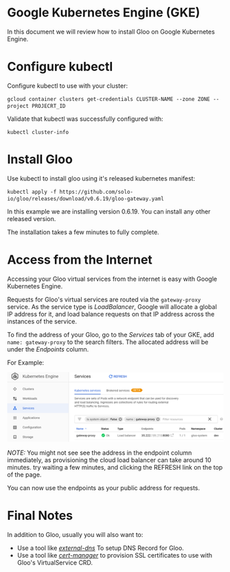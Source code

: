 # Google Kubernetes Engine (GKE)
In this document we will review how to install Gloo on Google Kubernetes Engine.

# Configure kubectl

Configure kubectl to use with your cluster:

```
gcloud container clusters get-credentials CLUSTER-NAME --zone ZONE --project PROJECRT_ID
```

Validate that kubectl was successfully configured with:
```
kubectl cluster-info
```

# Install Gloo

Use kubectl to install gloo using it's released kubernetes manifest:
```
kubectl apply -f https://github.com/solo-io/gloo/releases/download/v0.6.19/gloo-gateway.yaml
```

In this example we are installing version 0.6.19. You can install any other released version.

The installation takes a few minutes to fully complete.

# Access from the Internet

Accessing your Gloo virtual services from the internet is easy with Google Kubernetes Engine.

Requests for Gloo's virtual services are routed via the `gateway-proxy` service. As the service type is *LoadBalancer*, Google will allocate a global IP address for it, and load balance requests on that IP address across the instances of the service.

To find the address of your Gloo, go to the *Services* tab of your GKE, add `name: gateway-proxy` to the search filters. The allocated address will be under the *Endpoints* column. 

For Example:

![gke services](gke.png "GKE Services")

*NOTE:* You might not see see the address in the endpoint column immediately, as provisioning the cloud load balancer can take around 10 minutes. try waiting a few minutes, and clicking the REFRESH link on the top of the page. 

You can now use the endpoints as your public address for requests.

# Final Notes

In addition to Gloo, usually you will also want to:

- Use a tool like *[external-dns](https://github.com/kubernetes-incubator/external-dns)* To setup DNS Record for Gloo.
- Use a tool like *[cert-manager](https://github.com/jetstack/cert-manager/)* to provision SSL certificates to use with Gloo's VirtualService CRD.
